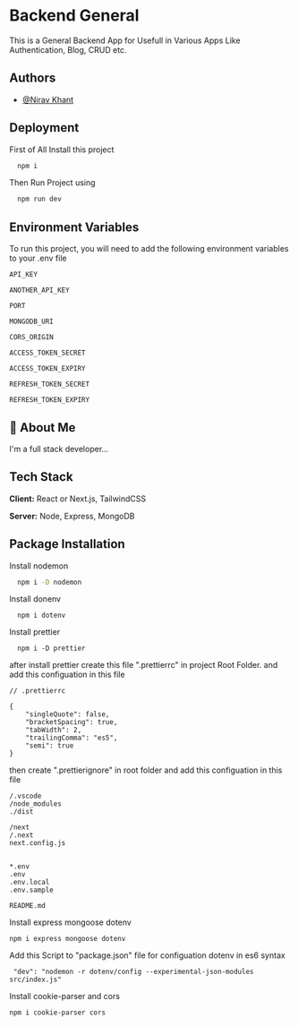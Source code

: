 # Backend General

This is a General Backend App for Usefull in Various Apps Like Authentication, Blog, CRUD etc.


## Authors

- [@Nirav Khant](https://www.github.com/niravkhant)


## Deployment

First of All Install this project

```bash
  npm i
```

Then Run Project using

```bash
  npm run dev
```

## Environment Variables

To run this project, you will need to add the following environment variables to your .env file

`API_KEY`

`ANOTHER_API_KEY`

`PORT`

`MONGODB_URI`

`CORS_ORIGIN`

`ACCESS_TOKEN_SECRET`

`ACCESS_TOKEN_EXPIRY`

`REFRESH_TOKEN_SECRET`

`REFRESH_TOKEN_EXPIRY`


## 🚀 About Me
I'm a full stack developer...



## Tech Stack

**Client:** React or Next.js, TailwindCSS

**Server:** Node, Express, MongoDB


## Package Installation

Install nodemon

```bash
  npm i -D nodemon
```
    
Install donenv

```
  npm i dotenv
```

Install prettier

```
  npm i -D prettier
```
after install prettier create this file ".prettierrc" in project Root Folder.
and add this configuation in this file

```
// .prettierrc

{
    "singleQuote": false,
    "bracketSpacing": true,
    "tabWidth": 2,
    "trailingComma": "es5",
    "semi": true
}
```
then create ".prettierignore" in root folder and add this configuation in this file

```
/.vscode
/node_modules
./dist

/next
/.next
next.config.js


*.env
.env
.env.local
.env.sample

README.md
```

Install express mongoose dotenv
```
npm i express mongoose dotenv
```

Add this Script to "package.json" file for configuation dotenv in es6 syntax
```
 "dev": "nodemon -r dotenv/config --experimental-json-modules src/index.js"
```

Install cookie-parser and cors
```
npm i cookie-parser cors
```
